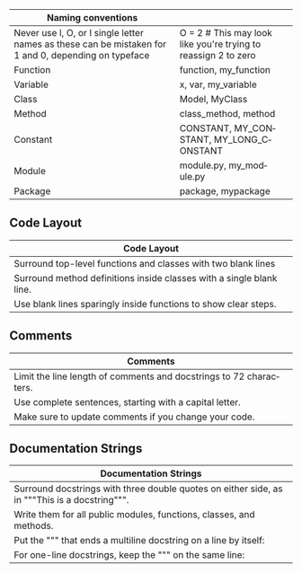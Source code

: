 | Naming conventions ||
| ------ | ------ |
| Never use l, O, or I single letter names as these can be mistaken for 1 and 0, depending on typeface|O = 2 # This may look like you're trying to reassign 2 to zero |
| Function| function, my_fun­ction|
| Variable| x, var, my_var­iable|
| Class| Model, MyClass|
| Method| class_­method, method|
| Constant|CONSTANT, MY_CON­STANT,   MY_LON­G_C­ONSTANT|
| Module| module.py, my_mod­ule.py|
| Package| package, mypackage|

## Code Layout
| Code Layout |
| ------ |
| Surround top-level functions and classes with two blank lines |
| Surround method defini­tions inside classes with a single blank line. |
| Use blank lines sparingly inside functions to show clear steps. |

## Comments
| Comments|
| ------ |
| Limit the line length of comments and docstrings to 72 charac­ters.| 
| Use complete sentences, starting with a capital letter.| 
| Make sure to update comments if you change your code.|

## Docume­ntation Strings
| Docume­ntation Strings |
| ------ |
| Surround docstrings with three double quotes on either side, as in "­"­"This is a docstr­ing­"­"­". |
| Write them for all public modules, functions, classes, and methods.|
| Put the "­"­" that ends a multiline docstring on a line by itself: |
| For one-line docstr­ings, keep the "­"­" on the same line: |







